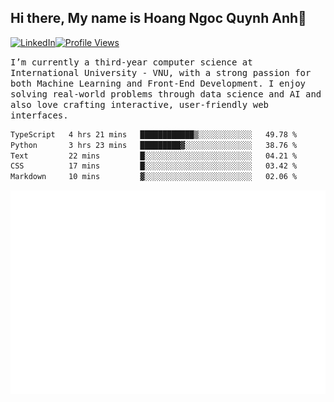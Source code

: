 ## Hi there, My name is Hoang Ngoc Quynh Anh👋

[![LinkedIn](https://img.shields.io/badge/LinkedIn-0077B5?style=flat&logo=linkedin&logoColor=white)](https://www.linkedin.com/in/quynhanh572004/)[![Profile Views](https://komarev.com/ghpvc/?username=quynhanhhoang572004&color=blue&style=flat-square)](https://github.com/quynhanhhoang572004)  

<samp> I’m currently a third-year computer science at International University - VNU, with a strong passion for both Machine Learning and Front-End Development. I enjoy solving real-world problems through data science and AI and also love crafting interactive, user-friendly web interfaces.<samp> 




<!--START_SECTION:waka-->

```txt
TypeScript   4 hrs 21 mins   ████████████▒░░░░░░░░░░░░   49.78 %
Python       3 hrs 23 mins   █████████▓░░░░░░░░░░░░░░░   38.76 %
Text         22 mins         █░░░░░░░░░░░░░░░░░░░░░░░░   04.21 %
CSS          17 mins         █░░░░░░░░░░░░░░░░░░░░░░░░   03.42 %
Markdown     10 mins         ▓░░░░░░░░░░░░░░░░░░░░░░░░   02.06 %
```

<!--END_SECTION:waka-->

![Full-year Contribution Calendar](https://github.com/quynhanhhoang572004/quynhanhhoang572004/blob/main/metrics.plugin.isocalendar.fullyear.svg)

